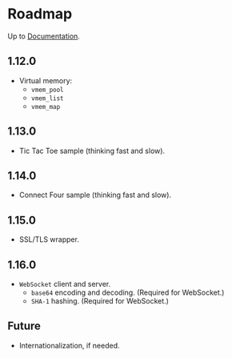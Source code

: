 # Roadmap

Up to [Documentation](README.md).

## 1.12.0
- Virtual memory:
  - `vmem_pool`
  - `vmem_list`
  - `vmem_map`

## 1.13.0
- Tic Tac Toe sample (thinking fast and slow).

## 1.14.0
- Connect Four sample (thinking fast and slow).

## 1.15.0
- SSL/TLS wrapper.

## 1.16.0
- `WebSocket` client and server.
  - `base64` encoding and decoding. (Required for WebSocket.)
  - `SHA-1` hashing. (Required for WebSocket.)

## Future
- Internationalization, if needed.
